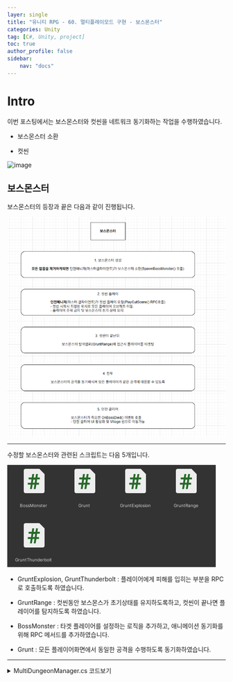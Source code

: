 ```yaml
---
layer: single
title: "유니티 RPG - 60. 멀티플레이모드 구현 - 보스몬스터"
categories: Unity
tag: [C#, Unity, project]
toc: true
author_profile: false
sidebar: 
    nav: "docs"
---
```



# Intro

이번 포스팅에서는 보스몬스터와 컷씬을 네트워크 동기화하는 작업을 수행하였습니다.

- 보스몬스터 소환

- 컷씬

![image](/images/2025/2025-07-20/capture_1.gif)


## 보스몬스터

보스몬스터의 등장과 끝은 다음과 같이 진행됩니다.

![image](/images/2025/2025-07-20/capture_3.PNG)

---

수정할 보스몬스터와 관련된 스크립트는 다음 5개입니다.

![image](/images/2025/2025-07-20/capture_2.PNG)

- GruntExplosion, GruntThunderbolt : 플레이어에게 피해를 입히는 부분을 RPC로 호출하도록 하였습니다.

- GruntRange : 컷씬동안 보스몬스가 초기상태를 유지하도록하고, 컷씬이 끝나면 플레이어를 탐지하도록 하였습니다.

- BossMonster : 타겟 플레이어를 설정하는 로직을 추가하고, 애니메이션 동기화를위해 RPC 메서드를 추가하였습니다.

- Grunt : 모든 플레이어화면에서 동일한 공격을 수행하도록 동기화하였습니다.


---

<details>
<summary> MultiDungeonManager.cs 코드보기 </summary>

<pre><code class="language-csharp">

// MultiDungeonManager.cs
public class MultiDungeonManager : MonoBehaviourPunCallbacks
{
    [SerializeField] private Transform[] playerSpawnPositions;              // 플레이어 스폰위치
    [SerializeField] private Transform[] monsterSpawnPositions;             // 몬스터 스폰위치
    [SerializeField] private Transform bossSpawnPosition;                   // 보스몬스터 스폰위치
    [SerializeField] private GameObject cutSceneObj;                        // 컷씬 카메라 오브젝트
    [SerializeField] private TimelineAsset[] timelineAsset;                 // 타임라인 에셋

    public int currentMonsterCount = -1;                    // 현재 몬스터 수(기본 -1)
    private GameObject boss;                                // 보스몬스터 오브젝트
    private PlayableDirector pd;                            

    private bool bossSpawned = false;                       // 보스 등장여부

    private static MultiDungeonManager instance;
    public static MultiDungeonManager Instance => instance;
    

    private void Awake()
    {
        if (instance != null && instance != this)
        {
            Destroy(gameObject);
            return;
        }

        instance = this;
        DontDestroyOnLoad(gameObject);
    }

    private void Start()
    {
        SpawnPlayer();
        SpawnMonster();
        Init();
    }

    private void Update()
    {
        if(currentMonsterCount == 0 && PhotonNetwork.IsMasterClient && !bossSpawned)
        {
            SpawnBossMonster();
        }
    }

    // 플레이어 오브젝트 생성
    private void SpawnPlayer()
    {
        var localPlayerIndex = PhotonNetwork.LocalPlayer.ActorNumber - 1;                    // 플레이어 넘버
        var spawnPosition = playerSpawnPositions[localPlayerIndex];                          // 플레이어 위치 설정

        PhotonNetwork.Instantiate("Player/MultiPlayer", spawnPosition.position, spawnPosition.rotation); 
    }

    // 초기화
    private void Init()
    {
        // 데이터 리프레쉬
        GameManager.Instance.FindPlayerObject();
        GameManager.Instance.FindCameraObject();
        DataManager.Instance.LoadPlayerData();
        EquipmentUI.Instance.LoadEquipmentSlotData();

        pd = GetComponent<PlayableDirector>();
        pd.played += OnCutSceneStarted;
        pd.stopped += OnCutSceneEnded;
    }

    // 몬스터 생성
    private void SpawnMonster()
    {
        // 마스터 클라이언트만 
        if (!PhotonNetwork.IsMasterClient) return;

        // 몬스터 소환
        for(int i = 0;i<monsterSpawnPositions.Length;i++)
        {
            PhotonNetwork.Instantiate("Monsters/TurtleShell_Multi",
                monsterSpawnPositions[i].position, monsterSpawnPositions[i].rotation);

            currentMonsterCount = i + 1;
        }
    }

    // 보스몬스터 생성
    private void SpawnBossMonster()
    {
        // 마스터 클라이언트만 
        if (!PhotonNetwork.IsMasterClient) return;

        bossSpawned = true;

        // 보스몬스터 소환
        boss = PhotonNetwork.Instantiate("Monsters/Boss_Grunt_Multi", bossSpawnPosition.position, bossSpawnPosition.rotation);

        // 죽음 이벤트 등록
        boss.GetComponent<BossMonster>().OnBossDied += OnBossDied;

        // 컷씬 플레이
        photonView.RPC(nameof(PlayCutScene), RpcTarget.All);
    }

    // 보스 죽음 이벤트
    private void OnBossDied()
    {

    }

    // 던전 클리어
    private IEnumerator DungeonClear()
    {
        yield return null;
    }

    [PunRPC]
    public void PlayCutScene()
    {
        cutSceneObj.gameObject.SetActive(false);
        pd.Play(timelineAsset[0]);
    }

    // 컷씬 시작
    public void OnCutSceneStarted(PlayableDirector director)
    {
        GameManager.Instance.player.isCutscenePlaying = true;

        GameManager.Instance.player.transform.position = playerSpawnPositions[PhotonNetwork.LocalPlayer.ActorNumber - 1].position;
        GameManager.Instance.player.transform.LookAt(bossSpawnPosition);
    }

    // 컷씬 끝
    public void OnCutSceneEnded(PlayableDirector director)
    {
        GameManager.Instance.player.isCutscenePlaying = false;
    }
}

</code></pre>

</details>
